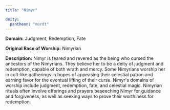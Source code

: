 ```yaml
---
title: "Nimyr"

deity: 
  pantheon: "mordt"
---
```


**Domain:** Judgment, Redemption, Fate

**Original Race of Worship:** Nimyrian

**Description:** Nimyr is feared and revered as the being who cursed the ancestors of the Nimyrians. They believe her to be a deity of judgment and redemption, capable of both wrath and mercy. Some Nimyrians worship her in cult-like gatherings in hopes of appeasing their celestial patron and earning favor for the eventual lifting of their curse. Nimyr's domains of worship include judgment, redemption, fate, and celestial magic. Nimyrian rituals often involve offerings and prayers beseeching Nimyr for guidance and forgiveness, as well as seeking ways to prove their worthiness for redemption.

<!--more-->

